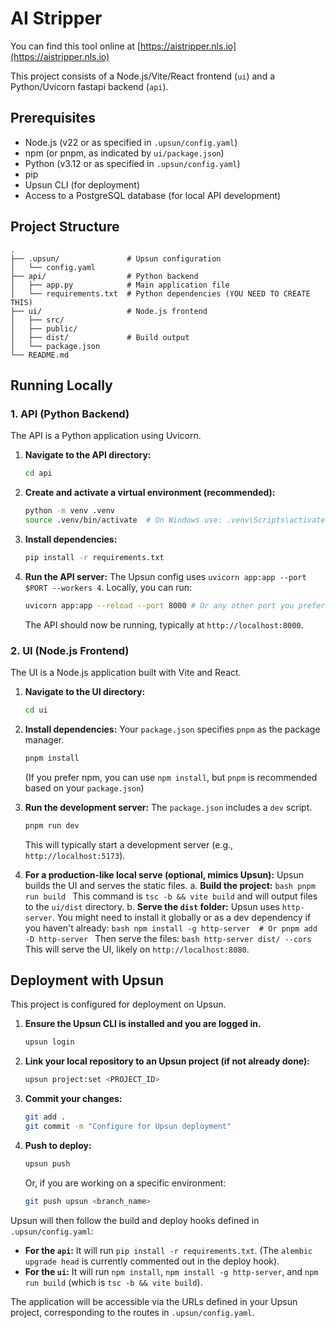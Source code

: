 # AI Stripper

You can find this tool online at [https://aistripper.nls.io](https://aistripper.nls.io)

This project consists of a Node.js/Vite/React frontend (`ui`) and a Python/Uvicorn fastapi backend (`api`).

## Prerequisites

*   Node.js (v22 or as specified in `.upsun/config.yaml`)
*   npm (or pnpm, as indicated by `ui/package.json`)
*   Python (v3.12 or as specified in `.upsun/config.yaml`)
*   pip
*   Upsun CLI (for deployment)
*   Access to a PostgreSQL database (for local API development)

## Project Structure

```
.
├── .upsun/               # Upsun configuration
│   └── config.yaml
├── api/                  # Python backend
│   ├── app.py            # Main application file
│   └── requirements.txt  # Python dependencies (YOU NEED TO CREATE THIS)
├── ui/                   # Node.js frontend
│   ├── src/
│   ├── public/
│   ├── dist/             # Build output
│   └── package.json
└── README.md
```

## Running Locally

### 1. API (Python Backend)

The API is a Python application using Uvicorn.

1.  **Navigate to the API directory:**
    ```bash
    cd api
    ```

2.  **Create and activate a virtual environment (recommended):**
    ```bash
    python -m venv .venv
    source .venv/bin/activate  # On Windows use: .venv\Scripts\activate
    ```

2.  **Install dependencies:**
    ```bash
    pip install -r requirements.txt
    ```

3.  **Run the API server:**
    The Upsun config uses `uvicorn app:app --port $PORT --workers 4`. Locally, you can run:
    ```bash
    uvicorn app:app --reload --port 8000 # Or any other port you prefer
    ```
    The API should now be running, typically at `http://localhost:8000`.

### 2. UI (Node.js Frontend)

The UI is a Node.js application built with Vite and React.

1.  **Navigate to the UI directory:**
    ```bash
    cd ui
    ```

2.  **Install dependencies:**
    Your `package.json` specifies `pnpm` as the package manager.
    ```bash
    pnpm install
    ```
    (If you prefer npm, you can use `npm install`, but `pnpm` is recommended based on your `package.json`)

3.  **Run the development server:**
    The `package.json` includes a `dev` script.
    ```bash
    pnpm run dev
    ```
    This will typically start a development server (e.g., `http://localhost:5173`).

4.  **For a production-like local serve (optional, mimics Upsun):**
    Upsun builds the UI and serves the static files.
    a.  **Build the project:**
        ```bash
        pnpm run build
        ```
        This command is `tsc -b && vite build` and will output files to the `ui/dist` directory.
    b.  **Serve the `dist` folder:**
        Upsun uses `http-server`. You might need to install it globally or as a dev dependency if you haven't already:
        ```bash
        npm install -g http-server  # Or pnpm add -D http-server
        ```
        Then serve the files:
        ```bash
        http-server dist/ --cors
        ```
        This will serve the UI, likely on `http://localhost:8080`.

## Deployment with Upsun

This project is configured for deployment on Upsun.

1.  **Ensure the Upsun CLI is installed and you are logged in.**
    ```bash
    upsun login
    ```

2.  **Link your local repository to an Upsun project (if not already done):**
    ```bash
    upsun project:set <PROJECT_ID>
    ```

3.  **Commit your changes:**
    ```bash
    git add .
    git commit -m "Configure for Upsun deployment"
    ```

4.  **Push to deploy:**
    ```bash
    upsun push
    ```
    Or, if you are working on a specific environment:
    ```bash
    git push upsun <branch_name>
    ```

Upsun will then follow the build and deploy hooks defined in `.upsun/config.yaml`:
*   **For the `api`:** It will run `pip install -r requirements.txt`. (The `alembic upgrade head` is currently commented out in the deploy hook).
*   **For the `ui`:** It will run `npm install`, `npm install -g http-server`, and `npm run build` (which is `tsc -b && vite build`).

The application will be accessible via the URLs defined in your Upsun project, corresponding to the routes in `.upsun/config.yaml`.